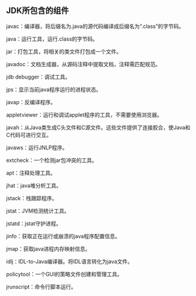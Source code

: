 
## JDK所包含的组件

javac：编译器，将后缀名为.java的源代码编译成后缀名为“.class”的字节码。

java：运行工具，运行.class的字节码。

jar：打包工具，将相关的类文件打包成一个文件。

javadoc：文档生成器，从源码注释中提取文档，注释需匹配规范。

jdb debugger：调试工具。

jps：显示当前java程序运行的进程状态。

javap：反编译程序。

appletviewer：运行和调试applet程序的工具，不需要使用浏览器。

javah：从Java类生成C头文件和C源文件。这些文件提供了连接胶合，使Java和C代码可进行交互。

javaws：运行JNLP程序。

extcheck：一个检测jar包冲突的工具。

apt：注释处理工具。

jhat：java堆分析工具。

jstack：栈跟踪程序。

jstat：JVM检测统计工具。

jstatd：jstat守护进程。

jinfo：获取正在运行或崩溃的java程序配置信息。

jmap：获取java进程内存映射信息。

idlj：IDL-to-Java编译器。将IDL语言转化为java文件。

policytool：一个GUI的策略文件创建和管理工具。

jrunscript：命令行脚本运行。